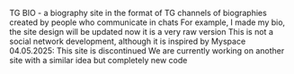 TG BIO - a biography site in the format of TG channels of biographies created by people who communicate in chats
For example, I made my bio, the site design will be updated now it is a very raw version
This is not a social network development, although it is inspired by Myspace
04.05.2025: This site is discontinued
We are currently working on another site with a similar idea but completely new code
